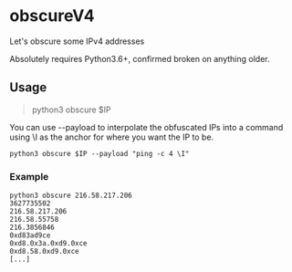 # obscureV4
Let's obscure some IPv4 addresses

Absolutely requires Python3.6+, confirmed broken on anything older.

## Usage

> python3 obscure $IP

You can use --payload to interpolate the obfuscated IPs into a command using \I as the anchor for where you want the IP to be.

```
python3 obscure $IP --payload "ping -c 4 \I"
```

### Example

```
python3 obscure 216.58.217.206    
3627735502
216.58.217.206
216.58.55758
216.3856846
0xd83ad9ce
0xd8.0x3a.0xd9.0xce
0xd8.58.0xd9.0xce
[...]
```
